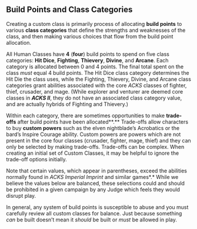 ## Build Points and Class Categories

Creating a custom class is primarily process of allocating **build points** to various **class categories** that define the strengths and weaknesses of the class, and then making various choices that flow from the build point allocation.

All Human Classes have **4** (**four**) build points to spend on five class categories: **Hit Dice**, **Fighting**, **Thievery**, **Divine**, and **Arcane**. Each category is allocated between 0 and 4 points. The final total spent on the class *must* equal 4 build points. The Hit Dice class category determines the Hit Die the class uses, while the Fighting, Thievery, Divine, and Arcane class categories grant abilities associated with the core *ACKS* classes of fighter, thief, crusader, and mage. (While explorer and venturer are deemed core classes in ***ACKS II***, they do not have an associated class category value, and are actually hybrids of Fighting and Thievery.)

Within each category, there are sometimes opportunities to make **trade-offs** after build points have been allocated**.** Trade-offs allow characters to buy **custom powers** such as the elven nightblade’s Acrobatics or the bard’s Inspire Courage ability. Custom powers are powers which are not present in the core four classes (crusader, fighter, mage, thief) and they can only be selected by making trade-offs. Trade-offs can be complex. When creating an initial set of Custom Classes, it may be helpful to ignore the trade-off options initially.

Note that certain values, which appear in parentheses, exceed the abilities normally found in *ACKS Imperial Imprint* and similar games*.* While we believe the values below are balanced, these selections could and should be prohibited in a given campaign by any Judge which feels they would disrupt play.

In general, any system of build points is susceptible to abuse and you must carefully review all custom classes for balance. Just because something *can* be built doesn’t mean it *should* be built or *must* be allowed in play.
